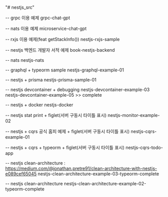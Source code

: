 "# nestjs_src"

-- grpc 이용 예제
grpc-chat-gpt

-- nats 이용 예제
microservice-chat-gpt

-- rxjs 이용 예제(feat getStackInfo())
nestjs-rxjs-sample

-- nestjs 백엔드 개발자 서적 예제
book-nestjs-backend

-- nats
nestjs-nats

-- graphql + typeorm sample
nestjs-graphql-example-01

-- nestjs + prisma
nestjs-prisma-sample-01

-- nestjs devcontainer + debugging
nestjs-devcontainer-example-03
nestjs-devcontainer-example-05 >> complete

-- nestjs + docker
nestjs-docker

-- nestjs stat print + figlet(서버 구동시 타이틀 표시)
nestjs-monitor-example-02

-- nestjs + cqrs 공식 홈피 예제 + figlet(서버 구동시 타이틀 표시)
nestjs-cqrs-example-01

-- nestjs + cqrs + typeorm + figlet(서버 구동시 타이틀 표시)
nestjs-cqrs-todo-app

-- nestjs clean-architecture : https://medium.com/@jonathan.pretre91/clean-architecture-with-nestjs-e089cef65045
nestjs-clean-architecture-example-03-typeorm-complete

-- nestjs clean-architecture
nestjs-clean-architecture-example-02-typeorm-complete
